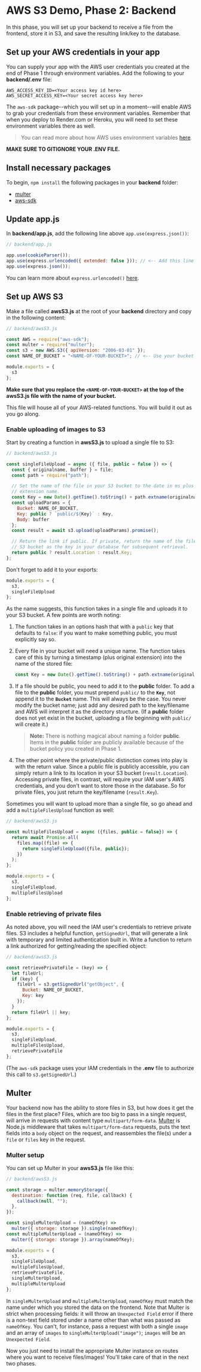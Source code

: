 # AWS S3 Demo, Phase 2: Backend

In this phase, you will set up your backend to receive a file from the frontend,
store it in S3, and save the resulting link/key to the database.

## Set up your AWS credentials in your app

You can supply your app with the AWS user credentials you created at the end of
Phase 1 through environment variables. Add the following to your
__backend/.env__ file:

```plaintext
AWS_ACCESS_KEY_ID=<Your access key id here>
AWS_SECRET_ACCESS_KEY=<Your secret access key here>
```

The `aws-sdk` package--which you will set up in a moment--will enable AWS to
grab your credentials from these environment variables. Remember that when you
deploy to Render.com or Heroku, you will need to set these environment variables
there as well.

> You can read more about how AWS uses environment variables
> [here][aws-environment-variables].

**MAKE SURE TO GITIGNORE YOUR __.ENV__ FILE.**

## Install necessary packages

To begin, `npm install` the following packages in your __backend__ folder:

- [multer]
- [aws-sdk]

## Update __app.js__

In __backend/app.js__, add the following line above `app.use(express.json())`:

```javascript
// backend/app.js

app.use(cookieParser());
app.use(express.urlencoded({ extended: false })); // <-- Add this line
app.use(express.json());
```

You can learn more about `express.urlencoded()` [here][express-urlencoded].

## Set up AWS S3

Make a file called __awsS3.js__ at the root of your __backend__ directory and
copy in the following content:

```javascript
// backend/awsS3.js

const AWS = require("aws-sdk");
const multer = require("multer");
const s3 = new AWS.S3({ apiVersion: "2006-03-01" });
const NAME_OF_BUCKET = "<NAME-OF-YOUR-BUCKET>"; // <-- Use your bucket name here

module.exports = {
  s3
};
```

**Make sure that you replace the `<NAME-OF-YOUR-BUCKET>` at the top of the
__awsS3.js__ file with the name of your bucket.**

This file will house all of your AWS-related functions. You will build it out as
you go along.

### Enable uploading of images to S3

Start by creating a function in __awsS3.js__ to upload a single file to S3:

```js
// backend/awsS3.js

const singleFileUpload = async ({ file, public = false }) => {
  const { originalname, buffer } = file;
  const path = require("path");

  // Set the name of the file in your S3 bucket to the date in ms plus the
  // extension name.
  const Key = new Date().getTime().toString() + path.extname(originalname);
  const uploadParams = {
    Bucket: NAME_OF_BUCKET,
    Key: public ? `public/${Key}` : Key,
    Body: buffer
  };
  const result = await s3.upload(uploadParams).promise();

  // Return the link if public. If private, return the name of the file in your
  // S3 bucket as the key in your database for subsequent retrieval.
  return public ? result.Location : result.Key;
};
```

Don't forget to add it to your exports:

```js
module.exports = {
  s3,
  singleFileUpload
};
```

As the name suggests, this function takes in a single file and uploads it to
your S3 bucket. A few points are worth noting:

1. The function takes in an options hash that with a `public` key that defaults
   to `false`: if you want to make something public, you must explicitly say so.

2. Every file in your bucket will need a unique name. The function takes care of
   this by turning a timestamp (plus original extension) into the name of the
   stored file:

   ```js
   const Key = new Date().getTime().toString() + path.extname(originalname);
   ```

3. If a file should be public, you need to add it to the __public__ folder. To
   add a file to the __public__ folder, you must prepend `public/` to the
   **`Key`**, not append it to the **`Bucket`** name. This will always be the
   case. You never modify the bucket name; just add any desired path to the
   key/filename and AWS will interpret it as the directory structure. (If a
   __public__ folder does not yet exist in the bucket, uploading a file
   beginning with `public/` will create it.)

   > __Note:__ There is nothing magical about naming a folder __public__. Items
   > in the __public__ folder are publicly available because of the bucket
   > policy you created in Phase 1.

4. The other point where the private/public distinction comes into play is with
   the return value. Since a public file is publicly accessible, you can simply
   return a link to its location in your S3 bucket (`result.Location`).
   Accessing private files, in contrast, will require your IAM user's AWS
   credentials, and you don't want to store those in the database. So for
   private files, you just return the key/filename (`result.Key`).

Sometimes you will want to upload more than a single file, so go ahead and add a `multipleFilesUpload` function as well:

```js
// backend/awsS3.js

const multipleFilesUpload = async ({files, public = false}) => {
  return await Promise.all(
    files.map((file) => {
      return singleFileUpload({file, public});
    })
  );
};

module.exports = {
  s3,
  singleFileUpload,
  multipleFilesUpload
};
```

### Enable retrieving of private files

As noted above, you will need the IAM user's credentials to retrieve private
files. S3 includes a helpful function, `getSignedUrl`, that will generate a link
with temporary and limited authentication built in. Write a function to return a
link authorized for getting/reading the specified object:

```js
// backend/awsS3.js

const retrievePrivateFile = (key) => {
  let fileUrl;
  if (key) {
    fileUrl = s3.getSignedUrl("getObject", {
      Bucket: NAME_OF_BUCKET,
      Key: key
    });
  }
  return fileUrl || key;
};

module.exports = {
  s3,
  singleFileUpload,
  multipleFilesUpload,
  retrievePrivateFile
};
```

(The `aws-sdk` package uses your IAM credentials in the __.env__ file to
authorize this call to `s3.getSignedUrl`.)

## Multer

Your backend now has the ability to store files in S3, but how does it get the
files in the first place? Files, which are too big to pass in a single request,
will arrive in requests with content type `multipart/form-data`.
[Multer][multer] is Node.js middleware that takes `multipart/form-data`
requests, puts the text fields into a `body` object on the request, and
reassembles the file(s) under a `file` or `files` key in the request.

### Multer setup

You can set up Multer in your __awsS3.js__ file like this:

```js
// backend/awsS3.js

const storage = multer.memoryStorage({
  destination: function (req, file, callback) {
    callback(null, "");
  },
});

const singleMulterUpload = (nameOfKey) =>
  multer({ storage: storage }).single(nameOfKey);
const multipleMulterUpload = (nameOfKey) =>
  multer({ storage: storage }).array(nameOfKey);

module.exports = {
  s3,
  singleFileUpload,
  multipleFilesUpload,
  retrievePrivateFile,
  singleMulterUpload,
  multipleMulterUpload
};
```

In `singleMulterUpload` and `multipleMulterUpload`, `nameOfKey` must match the
name under which you stored the data on the frontend. Note that Multer is strict
when processing fields: it will throw an `Unexpected Field` error if there is a
non-text field stored under a name other than what was passed as `nameOfKey`.
You can't, for instance, pass a request with both a single `image` and an array
of `images` to `singleMulterUpload("image")`; `images` will be an `Unexpected
Field`.

Now you just need to install the appropriate Multer instance on routes where you
want to receive files/images! You'll take care of that in the next two phases.

[multer]: https://www.npmjs.com/package/multer
[aws-sdk]: https://www.npmjs.com/package/aws-sdk
[express-urlencoded]: https://expressjs.com/en/4x/api.html#express.urlencoded
[aws-environment-variables]: https://docs.aws.amazon.com/sdk-for-javascript/v2/developer-guide/loading-node-credentials-environment.html
